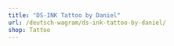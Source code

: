 ```yaml
---
title: "DS-INK Tattoo by Daniel"
url: /deutsch-wagram/ds-ink-tattoo-by-daniel/
shop: Tattoo
---
```

